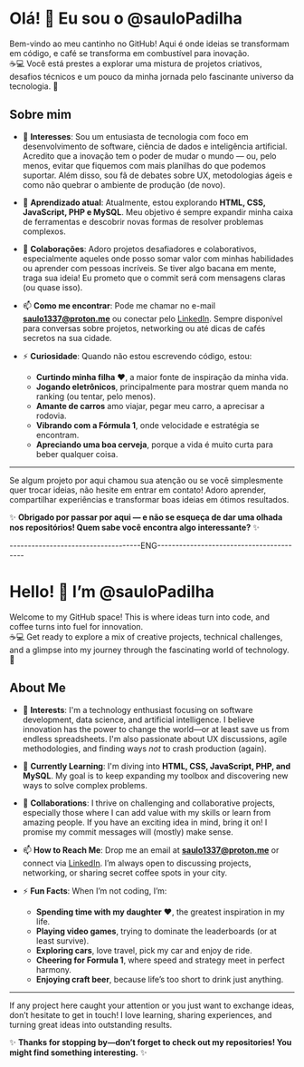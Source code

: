 # Olá! 👋 Eu sou o @sauloPadilha

Bem-vindo ao meu cantinho no GitHub! Aqui é onde ideias se transformam em código, e café se transforma em combustível para inovação.  
☕💻 Você está prestes a explorar uma mistura de projetos criativos, desafios técnicos e um pouco da minha jornada pelo fascinante universo da tecnologia. 🚀

## Sobre mim
- 👀 **Interesses**: Sou um entusiasta de tecnologia com foco em desenvolvimento de software, ciência de dados e inteligência artificial. Acredito que a inovação tem o poder de mudar o mundo — ou, pelo menos, evitar que fiquemos com mais planilhas do que podemos suportar. Além disso, sou fã de debates sobre UX, metodologias ágeis e como não quebrar o ambiente de produção (de novo).

- 🌱 **Aprendizado atual**: Atualmente, estou explorando **HTML, CSS, JavaScript, PHP e MySQL**. Meu objetivo é sempre expandir minha caixa de ferramentas e descobrir novas formas de resolver problemas complexos.

- 💞️ **Colaborações**: Adoro projetos desafiadores e colaborativos, especialmente aqueles onde posso somar valor com minhas habilidades ou aprender com pessoas incríveis. Se tiver algo bacana em mente, traga sua ideia! Eu prometo que o commit será com mensagens claras (ou quase isso).

- 📫 **Como me encontrar**: Pode me chamar no e-mail **saulo1337@proton.me** ou conectar pelo [LinkedIn](https://www.linkedin.com/in/saulo-gabriel-55b080306/?originalSubdomain=br). Sempre disponível para conversas sobre projetos, networking ou até dicas de cafés secretos na sua cidade.

- ⚡ **Curiosidade**: Quando não estou escrevendo código, estou:
  - **Curtindo minha filha** ❤️, a maior fonte de inspiração da minha vida.
  - **Jogando eletrônicos**, principalmente para mostrar quem manda no ranking (ou tentar, pelo menos).
  - **Amante de carros** amo viajar, pegar meu carro, a aprecisar a rodovia.
  - **Vibrando com a Fórmula 1**, onde velocidade e estratégia se encontram.
  - **Apreciando uma boa cerveja**, porque a vida é muito curta para beber qualquer coisa.
  
---

Se algum projeto por aqui chamou sua atenção ou se você simplesmente quer trocar ideias, não hesite em entrar em contato! Adoro aprender, compartilhar experiências e transformar boas ideias em ótimos resultados.

✨ **Obrigado por passar por aqui — e não se esqueça de dar uma olhada nos repositórios! Quem sabe você encontra algo interessante?** ✨

------------------------------------ENG-----------------------------------------

# Hello! 👋 I’m @sauloPadilha

Welcome to my GitHub space! This is where ideas turn into code, and coffee turns into fuel for innovation.  
☕💻 Get ready to explore a mix of creative projects, technical challenges, and a glimpse into my journey through the fascinating world of technology. 🚀

## About Me
- 👀 **Interests**: I'm a technology enthusiast focusing on software development, data science, and artificial intelligence. I believe innovation has the power to change the world—or at least save us from endless spreadsheets. I'm also passionate about UX discussions, agile methodologies, and finding ways *not* to crash production (again).

- 🌱 **Currently Learning**: I'm diving into **HTML, CSS, JavaScript, PHP, and MySQL**. My goal is to keep expanding my toolbox and discovering new ways to solve complex problems.

- 💞️ **Collaborations**: I thrive on challenging and collaborative projects, especially those where I can add value with my skills or learn from amazing people. If you have an exciting idea in mind, bring it on! I promise my commit messages will (mostly) make sense.

- 📫 **How to Reach Me**: Drop me an email at **saulo1337@proton.me** or connect via [LinkedIn](https://www.linkedin.com/in/saulo-gabriel-55b080306/?originalSubdomain=br). I’m always open to discussing projects, networking, or sharing secret coffee spots in your city.

- ⚡ **Fun Facts**: When I’m not coding, I’m:
  - **Spending time with my daughter** ❤️, the greatest inspiration in my life.
  - **Playing video games**, trying to dominate the leaderboards (or at least survive).
  - **Exploring cars**, love travel, pick my car and enjoy de ride.
  - **Cheering for Formula 1**, where speed and strategy meet in perfect harmony.
  - **Enjoying craft beer**, because life’s too short to drink just anything.

---

If any project here caught your attention or you just want to exchange ideas, don’t hesitate to get in touch! I love learning, sharing experiences, and turning great ideas into outstanding results.

✨ **Thanks for stopping by—don’t forget to check out my repositories! You might find something interesting.** ✨
